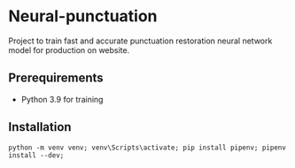 # Neural-punctuation
Project to train fast and accurate punctuation restoration neural network model for production on website.

## Prerequirements
* Python 3.9 for training

## Installation
`python -m venv venv; venv\Scripts\activate; pip install pipenv; pipenv install --dev;`

